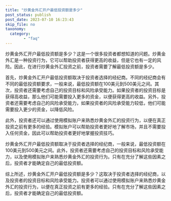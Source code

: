 ```yaml
---
title: "炒黄金外汇开户最低投资额是多少"
post_status: publish
post_date: 2023-07-10 16:23:43
skip_file: no
taxonomy:
  category:
        - "faq"
---
```


炒黄金外汇开户最低投资额是多少？这是一个很多投资者都想知道的问题。炒黄金外汇是一种投资行为，它可以帮助投资者获得更高的收益，但是它也有一定的风险。因此，在进行炒黄金外汇投资之前，投资者需要了解最低投资额是多少。

首先，炒黄金外汇开户最低投资额取决于投资者选择的经纪商。不同的经纪商会有不同的最低投资额要求，一般来说，最低投资额在100美元到500美元之间。其次，投资者还需要考虑自己的投资目标和风险承受能力。如果投资者的投资目标是获得高收益，那么他们可能需要投入更多的资金，以便获得更高的收益。另外，投资者还需要考虑自己的风险承受能力，如果投资者的风险承受能力较低，他们可能需要投入更少的资金，以降低风险。

此外，投资者还可以通过使用模拟账户来熟悉炒黄金外汇的投资行为，以便在真正投资之前有更多的经验。模拟账户可以帮助投资者更好地了解市场，并且不需要投入任何资金，因此可以帮助投资者更好地掌握投资技巧。

炒黄金外汇开户最低投资额取决于投资者选择的经纪商，一般来说，最低投资额在100美元到500美元之间。此外，投资者还需要考虑自己的投资目标和风险承受能力，以及使用模拟账户来熟悉炒黄金外汇的投资行为。只有在充分了解这些因素之后，投资者才能确定自己的最低投资额。

综上所述，炒黄金外汇开户最低投资额是多少？这取决于投资者选择的经纪商，以及投资者的投资目标和风险承受能力。投资者可以通过使用模拟账户来熟悉炒黄金外汇的投资行为，以便在真正投资之前有更多的经验。只有在充分了解这些因素之后，投资者才能确定自己的最低投资额。

